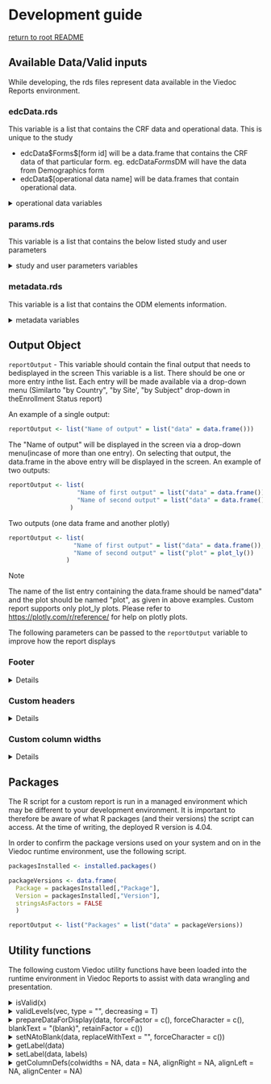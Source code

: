 # Development guide
[return to root README](../README.md)
## Available Data/Valid inputs
While developing, the rds files represent data available in the Viedoc Reports environment.

### edcData.rds
This variable is a list that contains the CRF data and operational data. This is unique to the study 
- edcData\$Forms\$[form id] will be a data.frame that contains the CRF data of that particular form. eg. edcData$Forms$DM will have the data from Demographics form
- edcData\$[operational data name] will be data.frames that contain operational data. 

<details><summary> operational data variables </summary>  

- edcData$EventDates: Contains one record per visit and its corresponding dates for each subject  
- edcData$Queries: Contains one record per query per status along with its status remarks and dates  
- edcData$ReviewStatus: Contains one record per visit and form and has the statuses for DM Review, Clinical Review, Signature, and Lock  
- edcData$SubjectStatus: Contains one record per subject along with the screening, enrollment, withdrawal status  
- edcData$PendingForms: Contains one record per pending form  
- edcData$TimeLapse: Contains one record per form with lapse days(number of days between the event date and the data entry start date)  
- edcData$Items: Contains one record per item with ID, label,datatype, content length and other details.  
- edcData$CodeLists: Contains one record per code text with format name, datatype and code value.  
- edcData$ProcessedQueries: Contains one record per query (processed across the status)  
  - $QueryStudySeqNo  
  - $SiteSeq  
  - $SiteName  
  - $SiteCode  
  - $SubjectSeq  
  - $SubjectId  
  - $EventSeq  
  - $EventId  
  - $EventName  
  - $EventDate  
  - $ActivityId  
  - $ActivityName  
  - $FormId  
  - $FormName  
  - $FormSeq  
  - $SubjectFormSeq  
  - $OriginSubjectFormSeq  
  - $SourceSubjectFormSeq  
  - $ItemId  
  - $ItemName  
  - $QueryItemSeqNo  
  - $RaisedOn  
  - $QueryType  
  - $RangeCheckOID  
  - $QueryText  
  - $PrequeryText: Query text for the prequery raised
  - $UserName: Username for the person who raised the query/ who left the field blank 
  - $QueryResolution
  - $ClosedByDataEdit: Value is 'Yes', if on filtering Queries EDC where a single query can have multiple records, the text 'Query closed due to data edit' is present for any Query State in Query Resolved, Query Rejected, Query Approved, Query Closed.
  - $QueryResolutionHistory
  - $QueryStatus
  - $PrequeryPromoted
  - $PrequeryPromotedBy
  - $PrequeryRaised
  - $PrequeryRaisedBy
  - $PrequeryRejected
  - $PrequeryRejectedBy
  - $PrequeryRemoved
  - $PrequeryRemovedBy
  - $QueryApproved
  - $QueryApprovedBy
  - $QueryClosed
  - $QueryClosedBy
  - $QueryRaised
  - $QueryRaisedBy
  - $QueryRejected
  - $QueryRejectedBy
  - $QueryRemoved
  - $QueryRemovedBy
  - $QueryResolved
  - $QueryResolvedBy
  - $QueryClosed_C
  - $OpenQueryAge: Difference between the Query Raised date and current date for query in 'Query Raised' state
  - $ResolvedQueryAge: Difference between the Query Resolved date and current date for query in 'Query Resolved' state
  - $PrequeryAge: Difference between the Prequery Raised date and current date for prequery in 'Prequery Raised' or 'Prequery Promoted' states
  - $TimeToResolution: Difference between the Query Raised date and Query Resolved/ Query Closed date
  - $TimeToApproval: Difference between the Query Resolved date and Query Approved/ Query Rejected date;
  - $TimeToRelease: Difference between the Prequery Raised date and Prequery Rejected/Removed/Released(Query Raised) date
  - $TimeofQueryCycle: Difference between the Query Raised date and Query Approved/ Query Rejected/ Query Closed date
  - $TimeToRemoval
  - $RaisedMonth
  - $ResolvedMonth
  - $RemovedMonth
  - $LatestActionBy
  - $LatestActionOn
  
</details>

### params.rds
This variable is a list that contains the below listed study and user parameters

<details><summary> study and user parameters variables </summary>

- params$dateOfDownload - Contains date and time at which the data waspulled from Viedoc Clinic.
- params$UserDetails\$studyinfo: Contains the studyName and studyType
- params$UserDetails\$studysettings: Contains the study level parameters:
  - $expectedNumberOfScreenedSubjects: Expected number of subjects to be screened
  - $expectedNumberOfEnrolledSubjects: Expected number of subjects to be enrolled 
  - $expectedDateOfCompleteEnrollment: Expected date of 100% enrollment
  - $totalNumberOfStudySites: Total number of sites
  - $totalNumberOfUniqueCountries: Total number of countries
- params$UserDetails\$sites: Contains a data.frame with one record per site and includes the site level parameters:
  - $expectedNumberOfSubjectsScreened: Expected number of subjects to be screened
  - $expectedNumberOfSubjectsEnrolled: Expected number of subjects to be enrolled
  - $maximumNumberOfSubjectsScreened: Maximum number of subjects that can be screened
  
</details>

### metadata.rds
This variable is a list that contains the ODM elements information.

<details><summary> metadata variables </summary>

- metadata$MDVOIDs: Contains the design versions applied in the study.
- metadat$GlobalVariables: A data.frame that has the information onStudyName, StudyDescription and ProtocolName.
- metadata$BasicDefinitions: A data.frame that has information on any definitions used in the study(Columns: Definition, OID and Name).
- metadata$StudyEventRef: Contains the order of a Study Event present across the design versions(Data.frame with columns MDVOID,StudyEventOID, OrderNumber and Mandatory).
- metadata$StudyEventDef: Contains Study Event Definitions applied across the design versions(Data.frame with columns MDVOID, OID,Name, Repeating, Type and Category).
- metadata$FormRef: Contains details on the Forms added in an Event across the design versions(Data.frame with columns MDVOID,StudyEventOID and FormOID).
- metadata$FormDef: Contains Form Definitions applied across the design versions of a study (Data.frame with columns MDVOID, OID,Name, Repeating, Sdv and Hidden).
- metadata$ItemGroupRef: Contains details of the ItemGroups inside a form across design versions(Data.frame with columns MDVOID,FormOID and ItemGroupOID).
- metadata$ItemGroupDef: Contains details of ItemGroup definitions applied across design versions(Data.frame with columns MDVOID, OID,Name, Repeating, IsReferenceData, SASDatasetName, Domain, Origin,Purpose and Comment).
- metadata$ItemRef: Contains details of the Items within anItemGroup(Data.frame with columns MDVOID, ItemGroupOID and ItemOID).
- metadata$ItemDef: Contains the Item definitions applied across design versions(Data.frame with columns MDVOID, OID, Name, DataType,Length, SignificantDigits, SASFieldName, SDSVarName, Origin,Comment, Question, MeasurementUnitOID, CodeListOID, HtmlType and Sdv).
- metadata$CodeList: Contains the CodeList information as a dataframe with columns MDVOID, OID, Name, DataType, SASFormatName,CodeListType, CodedValue, DecodedValue, Rank and OrderNumber.
- metadata$RolesDef: Contains the Roles defined in the study acrossdesign versions and their permissions(Data.frame with columnsMDVOID, OID, Name and Permissions).
- metadata$SDVSettings: Contains details about the SDVScope setacross design versions as a data.frame with columns MDVOID andSDVScope.
- metadata$formitems: Contains summarized information of Form andItem information(Data.frame with columns OID, FormOID, FormName,Hidden, ItemGroupOID, ItemOID, Name, DataType, Length,SignificantDigits, SASFieldName, SDSVarName, Origin, Comment,Question, MeasurementUnitOID, CodeListOID, HtmlType and Sdv).
</details>

## Output Object

`reportOutput` - This variable should contain the final output that needs to bedisplayed in the screen
This variable is a list. There should be one or more entry inthe list.
Each entry will be made available via a drop-down menu (Similarto "by Country", "by Site', "by Subject" drop-down in theEnrollment Status report)

An example of a single output: 
  
```R 
reportOutput <- list("Name of output" = list("data" = data.frame()))
```

The "Name of output" will be displayed in the screen via a drop-down menu(incase of more than one entry). On selecting that output, the data.frame in the above entry will be displayed in the screen.
An example of two outputs:

```R 
reportOutput <- list(
                   "Name of first output" = list("data" = data.frame()),
                   "Name of second output" = list("data" = data.frame())
                 )
```

Two outputs (one data frame and another plotly)

```R 
reportOutput <- list(
                  "Name of first output" = list("data" = data.frame()),
                  "Name of second output" = list("plot" = plot_ly())
                )
```

> [!NOTE] 
> The name of the list entry containing the data.frame should be named"data" and the plot should be named "plot", as given in above examples. Custom report supports only plot_ly plots. 
> Please refer to https://plotly.com/r/reference/ for help on plotly plots.

The following parameters can be passed to the  `reportOutput` variable to improve how the report displays

### Footer
<details>
A footer to the output table can be included as given in the below example:

```R 
reportOutput <- list("by Country" = list("data" = data.frame(), footer =list(text = "Additional notes to the table", displayOnly = TRUE)))
```

The footer text can include HTML tags. 
eg. `"This footer text <strong>emphasises</strong> a word"` renders like this: "This footer text <strong>emphasises</strong> a word"

`displayOnly` - a logical parameter that affects how the custom report behaves on download.

If `TRUE`, the footer will be displayed, but ignored when the report is downloaded. If `FALSE`, the footer will beincluded in the download.

If "displayOnly" is not mentioned, by default it is considered to be FALSE
For a plot output, if "`displayOnly = FALSE`", then please use plotly `bottommargin` (refer the example code below) to sufficiently display the note in the plot
</details>

### Custom headers
<details>
Normally, the data.frame column labels will be used as table header.However, the column labels can be overridden using the header feature asgiven below:

```R 
newHeader <- list(firstLevel = c("Study", "Country", "Site Code", "SiteName", "Subject", "Screened", "Enrolled", "Candidate", "Ongoing","Completed", "Withdrawn"))
reportOutput <- list("by Country" = list("data" = data.frame(), header =newHeader))
```

Two levels of header can be set for a table as given below:
```R
 twoLevelHeader <- list(
   firstLevel = c("Column 1", "Column 2", rep("Covers Columns 3, 4, 5", 3), "Column 6", "Column 7", rep("Covers Columns 8, 9", 2)),
   secondLevel = c("Column 3", "Column 4", "Column 5", "Column 8", "Column 9")
 )
 reportOutput <- list("by Country" = list("data" = data.frame(), header = twoLevelHeader))
```

The above code will render a header as shown below:

```
--------------------------------------------------------------------------------------------------
                    |     Covers Columns 3, 4, 5     |                     | Covers Columns 8, 9 | 
-------------------------------------------------------------------------------------------------
Column 1 | Column 2 | Column 3 | Column 4 | Column 5 | Column 6 | Column7 | Column 8 | Column 9 | 
-------------------------------------------------------------------------------------------------
```

> [!CAUTION]
> If the wrong number of names are provided for the header parameter, it will revert to the labels included in the table.
</details>

### Custom column widths
<details>

The column width can be defined for all or selected columns as give below:

```R
outputdata <- data.frame() # Output data

widths <- rep(0, ncol(outputdata)) # set all columns to auto width
widths[2] <- 105 # Set 2nd column to 105 px
widths[5] <- 90 # Set 5th column to 90 px
widths[6:11] <- 60 # Set columns 6 to 11 to 60 px

newcolumnDefs <- getColumnDefs(colwidths = widths)

reportOutput <- list(
  "by Country" = list("data" = outputdata, columnDefs =newcolumnDefs)
  )
```
</details>


## Packages
The R script for a custom report is run in a managed environment which may be different to your development environment. It is important to therefore be aware of what R packages (and their versions) the script can access. At the time of writing, the deployed R version is 4.04.

In order to confirm the package versions used on your system and on in the Viedoc runtime environment, use the following script.

```R
packagesInstalled <- installed.packages()

packageVersions <- data.frame(
  Package = packagesInstalled[,"Package"],
  Version = packagesInstalled[,"Version"],
  stringsAsFactors = FALSE
  )

reportOutput <- list("Packages" = list("data" = packageVersions))
```


## Utility functions
The following custom Viedoc utility functions have been loaded into the runtime environment in Viedoc Reports to assist with data wrangling and presentation.

<details><summary>isValid(x) </summary>  

- purpose: Check whether a value is valid
- input parameters: any
- returns logical: 
  - TRUE: 
    - 1. 
      - is not atomic
    - 2. OR
      - is atomic AND 
      - is not null AND 
      - all is not NA AND 
      - is not character or logical when vector contains no empty strings, ommiting NA
  - FALSE: 
    - 1. 
      - is atomic AND 
      - is null 
    - 2. OR
      - is atomic AND 
      - is not null AND 
      - all is NA 
    - 3. OR
      - is atomic AND 
      - is not null AND 
      - all is not NA AND
      - is character OR Logical AND vector contains no empty strings when omiting NA

</details>

<details><summary>validLevels(vec, type = "", decreasing = T) </summary>  

- Purpose: Get the unique values in a character vector or factor. In case of factor, unique levels are extracted while dropping the levels that are not present in the input
- Input params:
  - vec - the character vector or factor from which the unique values should be extracted
  - type 
     - if type is left blank, the result is sorted alphabetically.
     - if type == 'frequency', the result is sorted based on the frequency of the individual values in the input vector
  - decreasing 
    - if type is blank, this value is ignored. 
    - If type == "frequency", then this value is used to identify the sort order of the frequency
- return object
  - if type == "" & input is a factor, returns levels(vec)[levels(vec) %in% unique(vec)]
  - if type == "" & input is not a factor, returns sort(unique(vec))
  - if type == "frequency", returns names(sort(table(vec)[table(vec)!=0], decreasing = decreasing))
  - else returns character(0)

</details>
<details><summary>prepareDataForDisplay(data, forceFactor = c(), forceCharacter = c(), blankText = "(blank)", retainFactor = c())</summary>  

- purpose: Prepare the data.frame for optimal dislay via the DT package
- input parameters:
  - data - data.frame that should be prepared for display 
  - forceFactor 
    - a character vector of column names that should be forced as factor field.
    - This can be used to force SiteCode into character, without which it would default to numeric.
    - This will help in an optimal filtering feature for the numeric columns (dropdown instead of range filter)
  - forceCharacter - a character vector of column names that should be forced as character field. 
    - Similar usage as forceFactor where there is a need to force a numeric field into character, but not factorize the data
    - If the column is not listed in this parameter, and if the data contains only numeric value, then the column will be rendered as numeric
  - blankText - value provided in this parameter will be used to replace blank values
  - retainFactor 
    - The function will by default reapply factorization for all the factor fields, character fields (that are not part of forceCharacter),a nd fields that are listed in forceFactor. Hence, for fields that should not lose its assigned factor levels should be listed in this field
- output: data.frame (or same as input data object)

</details>
<details><summary>setNAtoBlank(data, replaceWithText = "", forceCharacter = c())</summary>  

- purpose: Remove all NA fields and replace them with blank or substitute text
- input parameters
  - data - input data.frame
  - replaceWithText - Substitute text to be used as replacement for blank values
  - forceCharacter - a characer vector of columns names that should be forced to character type instead of  numeric
- output: data.frame

</details>
<details><summary>getLabel(data)</summary>  

- Purpose: Get the column labels of a data.frame as character vector
- input parameters: 
  - data - input data.frame
- output: character vector

</details>
<details><summary>setLabel(data, labels)</summary>  

- Purpose: Set the column labels of a data.frame
- Input parameters: 
  - data - input data.frame
- labels - a list of column labels. The number of columns in the data and the count of labels provided in this parameter should match
- Output: data.frame

</details>
<details><summary>getColumnDefs(colwidths = NA, data = NA, alignRight = NA, alignLeft = NA, alignCenter = NA)</summary>  

- Purpose: Provide an easy way to define column widths for report outputs. Uses DT package
- Parameters:
  - colwidths - a numeric vector of column widths in pixels. Length of this parameter should match the count of columns in the data for which this will be used.
  -             This parameter is ignored if data is provided
  - data - if data if provided, then the column width is calculated based on the data
  - alignRight - a numeric vector of column numbers that should be right-aligned in display
  - alignLeft - a numeric vector of column numbers that should be left-aligned in display
  - alignCenter - a numeric vector of column numbers that should be center-aligned in display
  - NOTE: While using alignRight, alignLeft, or alignCenter, it is suggested to also include colwidths or data parameter for optimal result
- Output: list of column definitions as described in DT package.

</details>

